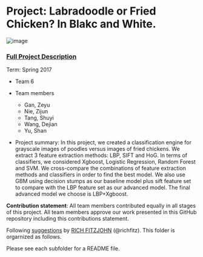 # Project: Labradoodle or Fried Chicken? In Blakc and White. 
![image](figs/poodleKFC.jpg)

### [Full Project Description](doc/project3_desc.html)

Term: Spring 2017

+ Team 6
+ Team members
	+ Gan, Zeyu
	+ Nie, Zijun
	+ Tang, Shuyi 
	+ Wang, Dejian
	+ Yu, Shan

+ Project summary: In this project, we created a classification engine for grayscale images of poodles versus images of fried chickens. We extract 3 feature extraction methods: LBP, SIFT and HoG. In terms of classifiers, we considered Xgboost, Logistic Regression, Random Forest and SVM. We cross-compare the combinations of feature extraction methods and classifiers in order to find the best model. We also use GBM using decision stumps as our baseline model plus sift feature set to compare with the LBP feature set as our advanced model. The final advanced model we choose is LBP+Xgboost. 
	
**Contribution statement**: All team members contributed equally in all stages of this project. All team members approve our work presented in this GitHub repository including this contributions statement. 

Following [suggestions](http://nicercode.github.io/blog/2013-04-05-projects/) by [RICH FITZJOHN](http://nicercode.github.io/about/#Team) (@richfitz). This folder is orgarnized as follows.



Please see each subfolder for a README file.
